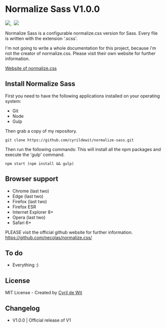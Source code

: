 # Normalize Sass V1.0.0

<a href="https://david-dm.org/cyrildewit/normalize-sass" title="Dependency status">
    <img src="https://david-dm.org/cyrildewit/normalize-sass.svg" />
</a>
&nbsp;
<a href="https://david-dm.org/cyrildewit/normalize-sass#info=devDependencies" title="devDependency status">
    <img src="https://david-dm.org/cyrildewit/normalize-sass/dev-status.svg" />
</a>

Normalize Sass is a configurable normalize.css version for Sass. Every file is written with the extension '.scss'.

I'm not going to write a whole documentation for this project, because i'm not the creator of normalize.css. Please visit their own website for further information.

[Website of normalize.css](https://necolas.github.io/normalize.css/ "Website of normalize.css")

## Install Normalize Sass

First you need to have the following applications installed on your operating system:
- Git
- Node
- Gulp

Then grab a copy of my repository.

```Batchfile
git clone https://github.com/cyrildewit/normalize-sass.git
```

Then run the following commands:
This will install all the npm packages and execute the 'gulp' command.

```Batchfile
npm start (npm install && gulp)
```


## Browser support
- Chrome (last two)
- Edge (last two)
- Firefox (last two)
- Firefox ESR
- Internet Explorer 8+
- Opera (last two)
- Safari 6+

PLEASE visit the official github website for further information.
https://github.com/necolas/normalize.css/

## To do

- Everything :)

## License

MIT License - Created by [Cyril de Wit](https://github.com/cyrildewit "Github profile page of Cyril de Wit")

## Changelog

* V1.0.0 | Official release of V1

